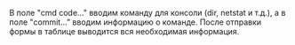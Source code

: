 В поле "cmd code..." вводим команду для консоли (dir, netstat  и т.д.), а в поле "commit..." вводим информацию о команде. После отправки формы в таблице выводится вся необходимая информация.